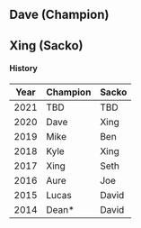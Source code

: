 ## Dave (Champion)

## Xing (Sacko)

#### History

| Year | Champion  | Sacko |
| ---  | ---       | ---   |
| 2021 | TBD       | TBD   |
| 2020 | Dave      | Xing  |
| 2019 | Mike      | Ben   |
| 2018 | Kyle      | Xing  |
| 2017 | Xing      | Seth  |
| 2016 | Aure      | Joe   |
| 2015 | Lucas     | David |
| 2014 | Dean*     | David |